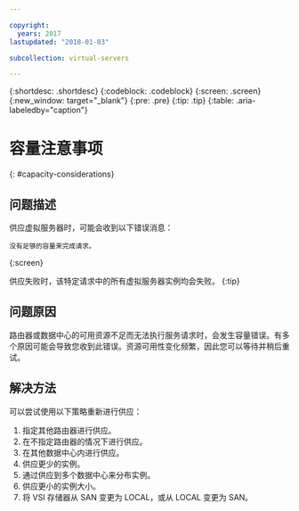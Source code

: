 ```yaml
---

copyright:
  years: 2017
lastupdated: "2018-01-03"

subcollection: virtual-servers

---
```


{:shortdesc: .shortdesc}
{:codeblock: .codeblock}
{:screen: .screen}
{:new_window: target="_blank"}
{:pre: .pre}
{:tip: .tip}
{:table: .aria-labeledby="caption"}


# 容量注意事项
{: #capacity-considerations}

## 问题描述

供应虚拟服务器时，可能会收到以下错误消息：

```
没有足够的容量来完成请求。
```
{:screen}

供应失败时，该特定请求中的所有虚拟服务器实例均会失败。
{:tip}

## 问题原因

路由器或数据中心的可用资源不足而无法执行服务请求时，会发生容量错误。有多个原因可能会导致您收到此错误。资源可用性变化频繁，因此您可以等待并稍后重试。

## 解决方法

可以尝试使用以下策略重新进行供应：

1. 指定其他路由器进行供应。  
2. 在不指定路由器的情况下进行供应。
3. 在其他数据中心内进行供应。
4. 供应更少的实例。
5. 通过供应到多个数据中心来分布实例。
6. 供应更小的实例大小。
7. 将 VSI 存储器从 SAN 变更为 LOCAL，或从 LOCAL 变更为 SAN。
